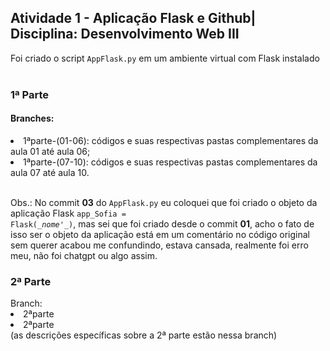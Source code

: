 <h2>Atividade 1 - Aplicação Flask e Github| Disciplina: Desenvolvimento Web III</h2>
Foi criado o script <code>AppFlask.py</code> em um ambiente virtual com Flask instalado<br><br>

<h3>1ª Parte</h3>
<h4>Branches:</h4>
<li>1ªparte-(01-06): códigos e suas respectivas pastas complementares da aula 01 até aula 06;</li>
<li>1ªparte-(07-10): códigos e suas respectivas pastas complementares da aula 07 até aula 10.</li> <br>

Obs.: No commit <b>03</b> do <code>AppFlask.py</code> eu coloquei que foi criado o objeto da aplicação Flask <code>app_Sofia = Flask(__nome_'_)</code>, mas sei que foi criado desde o commit <b>01</b>, acho o fato de isso ser o objeto da aplicação está em um comentário no código original sem querer acabou me confundindo, estava cansada, realmente foi erro meu, não foi chatgpt ou algo assim.

<h3>2ª Parte</h3>
Branch:
<li>2ªparte</li>
<li>2ªparte</li>
(as descrições específicas sobre a 2ª parte estão nessa branch)
